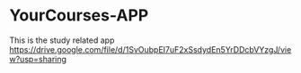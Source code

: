 # YourCourses-APP
This is the study related app
https://drive.google.com/file/d/1SvOubpEI7uF2xSsdydEn5YrDDcbVYzgJ/view?usp=sharing
